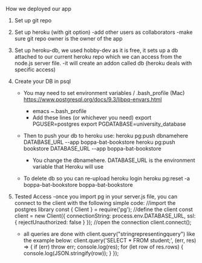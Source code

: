 How we deployed our app


1. Set up git repo

2. Set up heroku (with git option)
    -add other users as collaborators
    -make sure git repo owner is the owner of the app
    
3. Set up heroku-db, we used hobby-dev as it is free, it sets up a db attached to our current heroku repo which we can access from the node.js server file.
    -it will create an addon called db (heroku deals with specific access)

4. Create your DB in psql
    - You may need to set environment variables / .bash_profile (Mac)
        https://www.postgresql.org/docs/9.3/libpq-envars.html
        - emacs ~.bash_profile
        - Add these lines (or whichever you need)
            export PGUSER=postgres
            export PGDATABASE=university_database
    - Then to push your db to heroku use:
        heroku pg:push dbnamehere DATABASE_URL --app boppa-bat-bookstore
        heroku pg:push bookstore DATABASE_URL --app boppa-bat-bookstore
        - You change the dbnamehere.  DATABASE_URL is the environment variable that Heroku will use

    - To delete db so you can re-upload
        heroku login
        heroku pg:reset -a boppa-bat-bookstore
        boppa-bat-bookstore
        

5. Tested Access
    -once you import pg in your server.js file, you can connect to the client with the following simple code:
        //import the postgres library
        const { Client } = require('pg');
        //define the client
        const client = new Client({
            connectionString: process.env.DATABASE_URL,
            ssl: {
                rejectUnauthorized: false
            }
        });
        //open the connection
        client.connect();
    
    - all queries are done with client.query("stringrepresentingquery") like the example below:
        client.query('SELECT * FROM student;', (err, res) => {
            if (err) throw err;
            console.log(res);
            for (let row of res.rows) {
                console.log(JSON.stringify(row));
            }
        });
